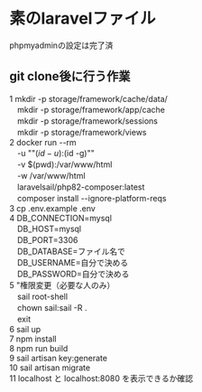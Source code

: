 # 素のlaravelファイル
phpmyadminの設定は完了済

## git clone後に行う作業
1 mkdir -p storage/framework/cache/data/ <br>
 　mkdir -p storage/framework/app/cache <br>
 　mkdir -p storage/framework/sessions <br>
 　mkdir -p storage/framework/views <br>
 2 docker run --rm <br>
 　-u ""$(id -u):$(id -g)"" <br>
 　-v $(pwd):/var/www/html <br>
 　-w /var/www/html <br>
 　laravelsail/php82-composer:latest <br>
 　composer install --ignore-platform-reqs <br>
 3 cp .env.example .env <br>
 4 DB_CONNECTION=mysql <br>
 　DB_HOST=mysql <br>
 　DB_PORT=3306 <br>
 　DB_DATABASE=ファイル名で <br>
 　DB_USERNAME=自分で決める <br>
 　DB_PASSWORD=自分で決める <br>
 5 "権限変更（必要な人のみ） <br>
 　sail root-shell <br>
 　chown sail:sail -R . <br>
 　exit <br>
 6 sail up <br>
 7 npm install <br>
 8 npm run build <br>
 9 sail artisan key:generate <br>
 10 sail artisan migrate <br>
 11 localhost と localhost:8080 を表示できるか確認 <br>
